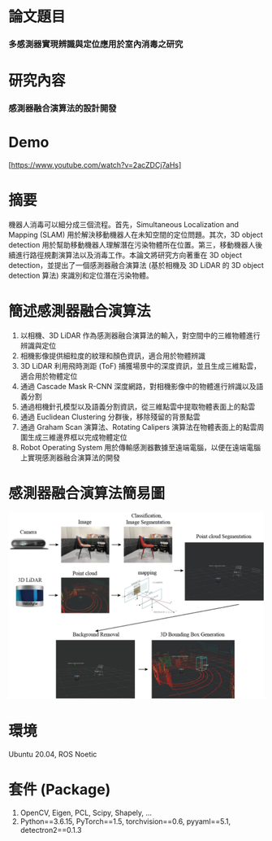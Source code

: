 # 論文題目
### 多感測器實現辨識與定位應用於室內消毒之研究
# 研究內容
### 感測器融合演算法的設計開發
# Demo
[https://www.youtube.com/watch?v=2acZDCj7aHs]
# 摘要
機器人消毒可以細分成三個流程。首先，Simultaneous Localization and Mapping (SLAM) 用於解決移動機器人在未知空間的定位問題。其次，3D object detection 用於幫助移動機器人理解潛在污染物體所在位置。第三，移動機器人後續進行路徑規劃演算法以及消毒工作。本論文將研究方向著重在 3D object detection，並提出了一個感測器融合演算法 (基於相機及 3D LiDAR 的 3D object detection 算法) 來識別和定位潛在污染物體。
# 簡述感測器融合演算法
1. 以相機、3D LiDAR 作為感測器融合演算法的輸入，對空間中的三維物體進行辨識與定位
2. 相機影像提供細粒度的紋理和顏色資訊，適合用於物體辨識
3. 3D LiDAR 利用飛時測距 (ToF) 捕獲場景中的深度資訊，並且生成三維點雲，適合用於物體定位
4. 通過 Cascade Mask R-CNN 深度網路，對相機影像中的物體進行辨識以及語義分割
5. 通過相機針孔模型以及語義分割資訊，從三維點雲中提取物體表面上的點雲
6. 通過 Euclidean Clustering 分群後，移除殘留的背景點雲
7. 通過 Graham Scan 演算法、Rotating Calipers 演算法在物體表面上的點雲周圍生成三維邊界框以完成物體定位
8. Robot Operating System 用於傳輸感測器數據至遠端電腦，以便在遠端電腦上實現感測器融合演算法的開發
# 感測器融合演算法簡易圖
![image](https://github.com/JN11540/Master_code/blob/master/%E8%9E%A2%E5%B9%95%E6%93%B7%E5%8F%96%E7%95%AB%E9%9D%A2%202024-02-17%20145114.png)
# 環境
Ubuntu 20.04, ROS Noetic
# 套件 (Package)
1. OpenCV, Eigen, PCL, Scipy, Shapely, ...
2. Python==3.6.15, PyTorch==1.5, torchvision==0.6, pyyaml==5.1, detectron2==0.1.3


